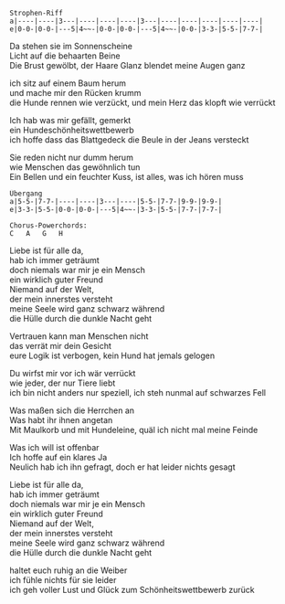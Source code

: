 
```
Strophen-Riff
a|----|----|3---|----|----|----|3---|----|----|----|----|----|
e|0-0-|0-0-|---5|4~~-|0-0-|0-0-|---5|4~~-|0-0-|3-3-|5-5-|7-7-|
```

Da stehen sie im Sonnenscheine  
Licht auf die behaarten Beine  
Die Brust gewölbt, der Haare Glanz blendet meine Augen ganz

ich sitz auf einem Baum herum  
und mache mir den Rücken krumm  
die Hunde rennen wie verzückt, und mein Herz das klopft wie verrückt

Ich hab was mir gefällt, gemerkt  
ein Hundeschönheitswettbewerb  
ich hoffe dass das Blattgedeck die Beule in der Jeans versteckt

Sie reden nicht nur dumm herum  
wie Menschen das gewöhnlich tun  
Ein Bellen und ein feuchter Kuss, ist alles, was ich hören muss

```
Übergang
a|5-5-|7-7-|----|----|3---|----|5-5-|7-7-|9-9-|9-9-|
e|3-3-|5-5-|0-0-|0-0-|---5|4~~-|3-3-|5-5-|7-7-|7-7-|

Chorus-Powerchords:
C	A	G	H
```

Liebe ist für alle da,  
hab ich immer geträumt  
doch niemals war mir je ein Mensch  
ein wirklich guter Freund  
Niemand auf der Welt,  
der mein innerstes versteht  
meine Seele wird ganz schwarz während  
die Hülle durch die dunkle Nacht geht

Vertrauen kann man Menschen nicht  
das verrät mir dein Gesicht  
eure Logik ist verbogen, kein Hund hat jemals gelogen

Du wirfst mir vor ich wär verrückt  
wie jeder, der nur Tiere liebt  
ich bin nicht anders nur speziell, ich steh nunmal auf schwarzes Fell

Was maßen sich die Herrchen an  
Was habt ihr ihnen angetan  
Mit Maulkorb und mit Hundeleine, quäl ich nicht mal meine Feinde

Was ich will ist offenbar  
Ich hoffe auf ein klares Ja  
Neulich hab ich ihn gefragt, doch er hat leider nichts gesagt

Liebe ist für alle da,  
hab ich immer geträumt  
doch niemals war mir je ein Mensch  
ein wirklich guter Freund  
Niemand auf der Welt,  
der mein innerstes versteht  
meine Seele wird ganz schwarz während  
die Hülle durch die dunkle Nacht geht

haltet euch ruhig an die Weiber  
ich fühle nichts für sie leider  
ich geh voller Lust und Glück zum Schönheitswettbewerb zurück
